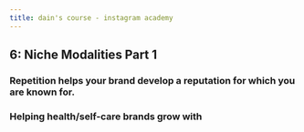 ```yaml
---
title: dain's course - instagram academy
---
```


## 6: Niche Modalities Part 1 
### Repetition helps your brand develop a reputation for which you are known for.
### Helping health/self-care brands grow with
